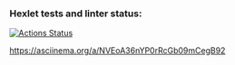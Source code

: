 ### Hexlet tests and linter status:
[![Actions Status](https://github.com/zitaker/python-project-50/workflows/hexlet-check/badge.svg)](https://github.com/zitaker/python-project-50/actions)

https://asciinema.org/a/NVEoA36nYP0rRcGb09mCegB92  
